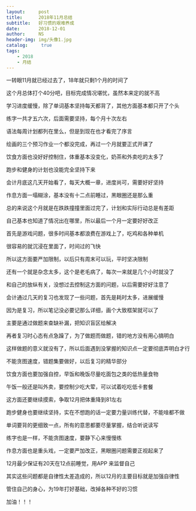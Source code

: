 ```yaml
---
layout:     post
title:      2018年11月总结
subtitle:   好习惯的艰难养成
date:       2018-12-01
author:     NS
header-img: img/头像1.jpg
catalog: 	 true
tags:
    - 2018 
    - 月结
--- 
```


一转眼11月就已经过去了，18年就只剩1个月的时间了

这个月总体打个40分吧，目标完成情况堪忧，虽然本来定的就不高

学习进度缓慢，除了单词基本坚持每天都背了，其他方面基本都只开了个头

练字一共才五六次，后面需要坚持，每个月十次左右

语法每周计划都列在里么，但是到现在也才看完了序言

绘画的三个预习作业一个都没完成，再过一个月就要正式开课了

饮食方面也没好好控制住，体重基本没变化，奶茶和外卖吃的太多了

跑步和健身的计划也没能完全坚持下来

会计月底这几天开始看了，每天大概一章，进度尚可，需要好好坚持

作息方面一塌糊涂，基本没有十二点前睡过，黑眼圈还是那么重

总的来说这个月就是在跌跌撞撞里面过完了，计划和实际行动总是有差距

自己基本也知道了情况出在哪里，所以最后一个月一定要好好改正

首先是游戏问题，很多时间基本都浪费在游戏上了，吃鸡和各种单机

很容易的就沉浸在里面了，时间过的飞快

所以这方面要严加限制，以后只有周末可以玩，平时坚决限制

还有一个就是杂念太多，这个是老毛病了，每次一来就是几个小时就没了

和自己的放纵有关，没想过去控制这方面的问题，以后需要好好注意了

会计通过几天的复习也发现了一些问题，首先是耗时太多，进展缓慢

因为是复习，所以笔记没必要记那么详细，画个大致框架就可以了

主要是通过做题来查缺补漏，把知识盲区给解决

再者复习时心态有点急躁了，为了做题而做题，错的地方没有用心搞明白

这样做题的意义就没有了，所以后面遇到没掌握的知识点一定要彻底弄明白才行

不能贪图速度，错题集要做好，以后复习的精华部分

饮食方面也要加强自控，早饭和晚饭尽量吃面包之类的低热量食物

午饭一般还是叫外卖，要控制少吃大荤，可以试着吃吃低卡套餐

这方面还要继续摸索，争取12月把体重降到81左右

跑步健身也要继续坚持，实在不想跑的话一定要力量训练代替，不能啥都不做

单词要背的更细致一点，所有的意思都要尽量掌握，结合听说读写

练字也是一样，不能贪图速度，要静下心来慢慢练

作息方面也是重头戏，一定要严加改正，黑眼圈问题需要正视起来了

12月最少保证有20天在12点前睡觉，用APP 来监督自己

其实这些问题都是自律性太差造成的，所以12月的主要目标就是加强自律性

管住自己的身心，为19年打好基础，改掉各种不好的习惯

加油！！！

